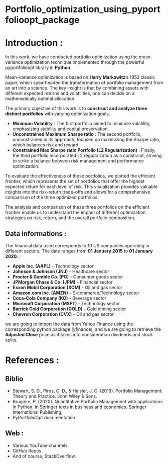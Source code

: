 # Portfolio_optimization_using_pyportfolioopt_package
# Introduction :

In this work, we have conducted portfolio optimization using the mean-variance optimization technique implemented through the powerful pyportfolioopt library in **Python**. 

Mean-variance optimization is based on **Harry Markowitz**’s 1952 classic paper, which spearheaded the transformation of portfolio management from an art into a science. The key insight is that by combining assets with different expected returns and volatilities, one can decide on a mathematically optimal allocation.

The primary objective of this work is to **construct and analyze three distinct portfolios** with varying optimization goals.

- **Minimum Volatility** : The first portfolio aimed to minimize volatility, emphasizing stability and capital preservation. 
- **Unconstrained Maximum Sharpe ratio** : The second portfolio, unconstrained in its approach, focused on maximizing the Sharpe ratio, which balances risk and reward.
- **Constrained Max Sharpe ratio Portfolio (L2 Regularization)** : Finally, the third portfolio incorporated L2 regularization as a constraint, striving to strike a balance between risk management and performance optimization.

To evaluate the effectiveness of these portfolios, we plotted the efficient frontier, which represents the set of portfolios that offer the highest expected return for each level of risk. This visualization provides valuable insights into the risk-return trade-offs and allows for a comprehensive comparison of the three optimized portfolios.

The analysis and comparison of these three portfolios on the efficient frontier enable us to understand the impact of different optimization strategies on risk, return, and the overall portfolio composition.

## Data informations :

The financial data used corresponds to 10 US companies operating in different sectors, The date ranges from **01 January 2015** to **01 January 2020.** :

- **Apple Inc. (AAPL)** - Technology sector
- **Johnson & Johnson (JNJ)** - Healthcare sector
- **Procter & Gamble Co. (PG)** - Consumer goods sector
- **JPMorgan Chase & Co. (JPM)** - Financial sector
- **Exxon Mobil Corporation (XOM)** - Oil and gas sector
- **Amazon.com Inc. (AMZN)** - E-commerce/Technology sector
- **Coca-Cola Company (KO)** - Beverage sector
- **Microsoft Corporation (MSFT)** - Technology sector
- **Barrick Gold Corporation (GOLD)** - Gold mining sector
- **Chevron Corporation (CVX)** - Oil and gas sector

we are going to import the data from Yahoo Finance using the corresponding python package (yfinance), and we are going to retrieve the **Adjusted Close** price as it takes into consideration dividends and stock splits.

# References :

## Biblio

- Stewart, S. D., Piros, C. D., & Heisler, J. C. (2019). Portfolio Management: Theory and Practice. John Wiley & Sons.
- Brugière, P. (2020). Quantitative Portfolio Management with applications in Python. In Springer texts in business and economics. Springer International Publishing.
- PyPortfolioOpt documentation.

## Web :

- Various YouTube channels.
- GitHub Repos.
- And of course, StackOverflow.
